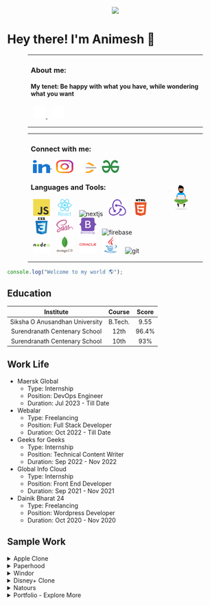 <p align="center">
  <img style="height: 40vh;" src="https://images.unsplash.com/photo-1552508744-1696d4464960?ixlib=rb-4.0.3&ixid=M3wxMjA3fDB8MHxwaG90by1wYWdlfHx8fGVufDB8fHx8fA%3D%3D&auto=format&fit=crop&w=2670&q=80"/>
</p>

# Hey there! I'm Animesh 👋

<main style="padding: 0 5vw;">
<table>
<tr>
    <td >
      <h3 align="left">About me:</h3>
      <h4>My tenet: Be happy with what you have, while wondering what you want</h4>
      <p align="left">
        <a href="https://animesh28-portfolio.netlify.app" style="margin: 0 5px" target="_blank">
          <img src="./images/port.svg" width="30" height="30" alt="View Portfolio"/>
        </a>
        <a href="https://instagram.com/words.healer" style="margin: 0 5px" target="_blank" >
          <img src="./images/writer.svg" width="30" height="30" alt="View Portfolio"/>
        </a>
      </p>
    </td>
  </tr>
</table>
  <table>
  <tr >
  <td >
    <h3 align="left">Connect with me:</h3>
    <p align="left">
      <a
        href="https://linkedin.com/in/animesh-singh-02a9b417b"
        target="_blank"
        style="margin: 0 5px"
        ><img
          align="center"
          src="./images/linked-in-alt.svg"
          alt="animesh-singh-02a9b417b"
          height="30"
          width="40"
      />
      </a>
      <a
        href="https://instagram.com/_ani_mesh._"
        target="_blank"
        style="margin: 0 5px"
        ><img
          align="center"
          src="./images/instagram.svg"
          alt="_ani_mesh._"
          height="30"
          width="40"
      /></a>
      <a
        href="https://www.leetcode.com/user3781jp"
        target="_blank"
        style="margin: 0 5px"
        ><img
          align="center"
          src="./images/leet-code.svg"
          alt="user3781jp"
          height="30"
          width="40"
      /></a>
      <a
        href="https://auth.geeksforgeeks.org/user/animeshrajom"
        target="_blank"
        style="margin: 0 5px"
        ><img
          align="center"
          src="./images/geeks-for-geeks.svg"
          alt="animeshrajom"
          height="30"
          width="40"
      /></a>
    </p>
    <h3 align="left">Languages and Tools:</h3>
    <p align="left">
        <img
          src="./images/javascript-original.svg"
          alt="javascript"
          width="40"
          height="40" 
          style="margin: 0 5px"
        />
        <img
          src="./images/react-original-wordmark.svg"
          alt="react"
          width="40"
          height="40" 
          style="margin: 0 5px"
        />
        <img
          src="https://cdn.worldvectorlogo.com/logos/nextjs-2.svg"
          alt="nextjs"
          width="40"
          height="40" 
          style="margin: 0 5px"
        />
        <img
          src="./images/redux-original.svg"
          alt="redux"
          width="40"
          height="40" 
          style="margin: 0 5px"
        />
        <img
          src="./images/html5-original-wordmark.svg"
          alt="html5"
          width="40"
          height="40" 
          style="margin: 0 5px"
        />
        <img
          src="./images/css3-original-wordmark.svg"
          alt="css3"
          width="40"
          height="40" 
          style="margin: 0 5px"
        />
        <img
          src="./images/sass-original.svg"
          alt="sass"
          width="40"
          height="40" 
          style="margin: 0 5px"
        />
        <img
          src="./images/bootstrap-plain-wordmark.svg"
          alt="bootstrap"
          width="40"
          height="40" 
          style="margin: 0 5px"
        />
        <img
          src="https://www.vectorlogo.zone/logos/firebase/firebase-icon.svg"
          alt="firebase"
          width="40"
          height="40" 
          style="margin: 0 5px"
        />
        <img
          src="./images/nodejs-original-wordmark.svg"
          alt="nodejs"
          width="40"
          height="40" 
          style="margin: 0 5px"
        />
        <img
          src="./images/mongodb-original-wordmark.svg"
          alt="mongodb"
          width="40"
          height="40" 
          style="margin: 0 5px"
        />
        <img
          src="./images/oracle-original.svg"
          alt="oracle"
          width="40"
          height="40" 
          style="margin: 0 5px"
        />
        <img
          src="./images/java-original.svg"
          alt="java"
          width="40"
          height="40" 
          style="margin: 0 5px"
        />
        <img
          src="https://www.vectorlogo.zone/logos/git-scm/git-scm-icon.svg"
          alt="git"
          width="40"
          height="40" 
          style="margin: 0 5px"
        />
    </p>
  </td>
  <td>
    <img src="./images/developer.gif" alt="dev" width="308px" height=""/>
  </td>
      <tr/>
    </table>
</main>

```javascript
console.log("Welcome to my world 🌎");
```

## Education

|         **Institute**          | **Course** | **Score** |
| :----------------------------: | :--------: | :-------: |
| Siksha O Anusandhan University |  B.Tech.   |   9.55    |
| Surendranath Centenary School  |    12th    |   96.4%   |
| Surendranath Centenary School  |    10th    |    93%    |

## Work Life

- Maersk Global
  - Type: Internship
  - Position: DevOps Engineer
  - Duration: Jul 2023 - Till Date
- Webalar
  - Type: Freelancing
  - Position: Full Stack Developer
  - Duration: Oct 2022 - Till Date
- Geeks for Geeks
  - Type: Internship
  - Position: Technical Content Writer
  - Duration: Sep 2022 - Nov 2022
- Global Info Cloud
  - Type: Internship
  - Position: Front End Developer
  - Duration: Sep 2021 - Nov 2021
- Dainik Bharat 24
  - Type: Freelancing
  - Position: Wordpress Developer
  - Duration: Oct 2020 - Nov 2020

## Sample Work

<details>
  <summary>Apple Clone</summary>
  <table>
    <tr>
      <td>
        <img src="./images/apple.gif">
      </td>
      <td>
        <img src="./images/apple-mobile.png" height="400px">
      </td>
    </tr>
    <p align="center">    
      <a href="https://iphone3d-clone.netlify.app/" target="_blank">Visit Now</a>
    </p>
  </table>
</details>

<details>
  <summary>Paperhood</summary>
  <table>
    <tr>
      <td>
        <img src="./images/paperhood.gif">
      </td>
      <td>
        <img src="./images/paperhood-mobile.png" height="400px">
      </td>
    </tr>
    <p align="center">    
      <a href="http://paperhood.netlify.app/" target="_blank">Visit Now</a>
    </p>
  </table>
</details>

<details>
  <summary>Windor</summary>
  <table>
    <tr>
      <td>
        <img src="./images/windor.gif">
      </td>
      <td>
        <img src="./images/windor-mobile.png" height="400px">
      </td>
    </tr>
    <p align="center" >    
      <a href="https://windor.webalar.tech/" target="_blank" >Visit Now</a>
    </p>
  </table>
</details>

<details>
  <summary>Disney+ Clone</summary>
  <table>
    <tr>
      <td>
        <img src="./images/disney-mac.gif" height="400px">
      </td>
      <td>
        <img src="./images/disney-mobile.png" height="400px">
      </td>
    </tr>
    <p align="center" >    
      <a href="https://disneyplus-clone-fe126.web.app/" target="_blank" >Visit Now</a>
    </p>
  </table>
</details>

<details>
  <summary>Natours</summary>
  <table>
    <tr>
      <td>
        <img src="./images/natours-form.png" height="400px">
      </td>
      <td>
        <img src="./images/natours-vid.gif" height="400px">
      </td>
    </tr>
    <p align="center">    
      <a href="https://animesh28.github.io/Natours/" target="_blank" >Visit Now</a>
    </p>
  </table>
</details>

<details>
  <summary>Portfolio - Explore More</summary>
  <table>
    <tr>
      <td>
        <img src="./images/portfolio.png" height="400px">
      </td>
      <td>
        <img src="./images/portfolio-mobile.png" height="400px">
      </td>
    </tr>
    <p align="center">    
      <a href="https://animesh28-portfolio.netlify.app/" target="_blank" >Visit Now</a>
    </p>
  </table>
</details>
